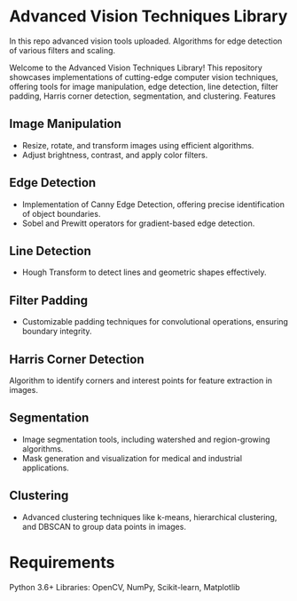 # Advanced Vision Techniques Library
In this repo advanced vision tools uploaded.
Algorithms for edge detection of various filters and scaling.

Welcome to the Advanced Vision Techniques Library! This repository showcases implementations of cutting-edge computer vision techniques, offering tools for image manipulation, edge detection, line detection, filter padding, Harris corner detection, segmentation, and clustering.
Features
## Image Manipulation
- Resize, rotate, and transform images using efficient algorithms.
- Adjust brightness, contrast, and apply color filters.
## Edge Detection
- Implementation of Canny Edge Detection, offering precise identification of object boundaries.
- Sobel and Prewitt operators for gradient-based edge detection.
## Line Detection
- Hough Transform to detect lines and geometric shapes effectively.
## Filter Padding
- Customizable padding techniques for convolutional operations, ensuring boundary integrity.
## Harris Corner Detection
Algorithm to identify corners and interest points for feature extraction in images.
## Segmentation
- Image segmentation tools, including watershed and region-growing algorithms.
- Mask generation and visualization for medical and industrial applications.
## Clustering
- Advanced clustering techniques like k-means, hierarchical clustering, and DBSCAN to group data points in images.
# Requirements
Python 3.6+
Libraries: OpenCV, NumPy, Scikit-learn, Matplotlib
